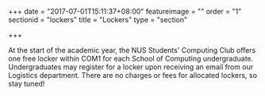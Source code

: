 +++
date = "2017-07-01T15:11:37+08:00"
featureimage = ""
order = "1"
sectionid = "lockers"
title = "Lockers"
type = "section"

+++

At the start of the academic year, the NUS Students' Computing Club offers one free locker within COM1 for each School of Computing undergraduate. Undergraduates may register for a locker upon receiving an email from our Logistics department. There are no charges or fees for allocated lockers, so stay tuned!
